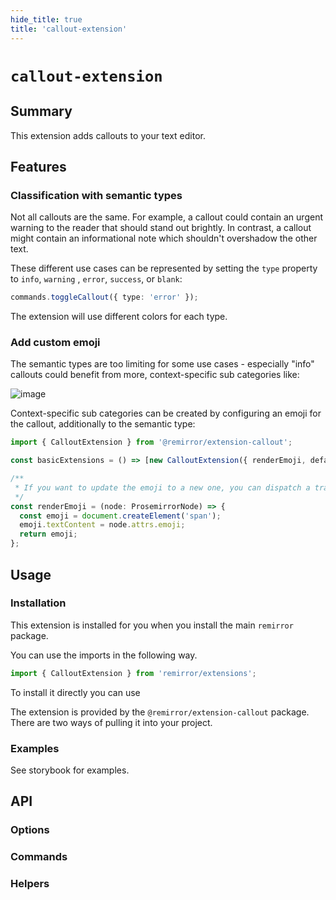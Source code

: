 ```yaml
---
hide_title: true
title: 'callout-extension'
---
```


# `callout-extension`

## Summary

This extension adds callouts to your text editor.

## Features

### Classification with semantic types

Not all callouts are the same. For example, a callout could contain an urgent warning to the reader that should stand out brightly. In contrast, a callout might contain an informational note which shouldn't overshadow the other text.

These different use cases can be represented by setting the `type` property to `info`, `warning` , `error`, `success`, or `blank`:

```ts
commands.toggleCallout({ type: 'error' });
```

The extension will use different colors for each type.

### Add custom emoji

The semantic types are too limiting for some use cases - especially "info" callouts could benefit from more, context-specific sub categories like:

![image](https://user-images.githubusercontent.com/9339055/126482400-9fb5b5ad-aaa0-48b5-a4b1-e162b116a027.png)

Context-specific sub categories can be created by configuring an emoji for the callout, additionally to the semantic type:

```ts
import { CalloutExtension } from '@remirror/extension-callout';

const basicExtensions = () => [new CalloutExtension({ renderEmoji, defaultEmoji: '💡' })];

/**
 * If you want to update the emoji to a new one, you can dispatch a transaction to update the `emoji` attrs inside this function.
 */
const renderEmoji = (node: ProsemirrorNode) => {
  const emoji = document.createElement('span');
  emoji.textContent = node.attrs.emoji;
  return emoji;
};
```

## Usage

### Installation

This extension is installed for you when you install the main `remirror` package.

You can use the imports in the following way.

```ts
import { CalloutExtension } from 'remirror/extensions';
```

To install it directly you can use

The extension is provided by the `@remirror/extension-callout` package. There are two ways of pulling it into your project.

### Examples

See storybook for examples.

## API

### Options

### Commands

### Helpers
